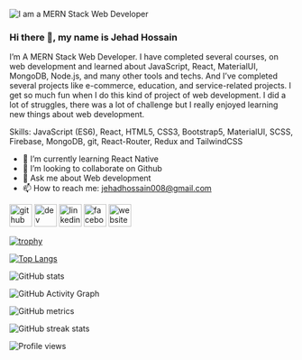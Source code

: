 ![I am a MERN Stack Web Developer](https://i.ibb.co/BTrQ4ZS/Banner.png)
### Hi there 👋, my name is Jehad Hossain


I’m A MERN Stack Web Developer. I have completed several courses, on web development and learned about JavaScript, React, MaterialUI, MongoDB, Node.js, and many other tools and techs. And I’ve completed several projects like e-commerce, education, and service-related projects. I get so much fun when I do this kind of project of web development. I did a lot of struggles, there was a lot of challenge but I really enjoyed learning new things about web development.

Skills: JavaScript (ES6), React, HTML5, CSS3, Bootstrap5, MaterialUI, SCSS,  Firebase, MongoDB, git, React-Router, Redux and TailwindCSS

- 🌱 I’m currently learning React Native 
- 👯 I’m looking to collaborate on Github 
- 💬 Ask me about Web development 
- 📫 How to reach me: jehadhossain008@gmail.com 


[<img src='https://cdn.jsdelivr.net/npm/simple-icons@3.0.1/icons/github.svg' alt='github' height='40'>](https://github.com/Zihad550)  [<img src='https://cdn.jsdelivr.net/npm/simple-icons@3.0.1/icons/dev-dot-to.svg' alt='dev' height='40'>](https://dev.to/https://dev.to/zihad550)  [<img src='https://cdn.jsdelivr.net/npm/simple-icons@3.0.1/icons/linkedin.svg' alt='linkedin' height='40'>](https://www.linkedin.com/in/https://www.linkedin.com/in/zihad-hussain-439910216//)  [<img src='https://cdn.jsdelivr.net/npm/simple-icons@3.0.1/icons/facebook.svg' alt='facebook' height='40'>](https://www.facebook.com/https://www.facebook.com/zihad31hussain/)  [<img src='https://cdn.jsdelivr.net/npm/simple-icons@3.0.1/icons/icloud.svg' style="background:white" alt='website' height='40'>](https://jehad-hossain.netlify.app/)  

[![trophy](https://github-profile-trophy.vercel.app/?username=Zihad550)](https://github.com/ryo-ma/github-profile-trophy)

[![Top Langs](https://github-readme-stats.vercel.app/api/top-langs/?username=Zihad550)](https://github.com/anuraghazra/github-readme-stats)

![GitHub stats](https://github-readme-stats.vercel.app/api?username=Zihad550&show_icons=true)  

![GitHub Activity Graph](https://activity-graph.herokuapp.com/graph?username=Zihad550)  

![GitHub metrics](https://metrics.lecoq.io/Zihad550)  

![GitHub streak stats](https://github-readme-streak-stats.herokuapp.com/?user=Zihad550)  

![Profile views](https://gpvc.arturio.dev/Zihad550)  
